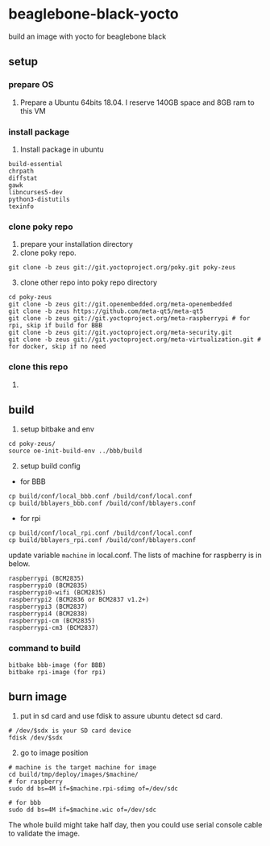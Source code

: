 # beaglebone-black-yocto
build an image with yocto for beaglebone black
## setup

### prepare OS
1. Prepare a Ubuntu 64bits 18.04. I reserve 140GB space and 8GB ram to this VM
### install package
1. Install package in ubuntu
```
build-essential
chrpath
diffstat
gawk
libncurses5-dev
python3-distutils
texinfo
```
### clone poky repo
1. prepare your installation directory
2. clone poky repo. 
  ```
  git clone -b zeus git://git.yoctoproject.org/poky.git poky-zeus
  ```
3. clone other repo into poky repo directory 
  ```
  cd poky-zeus
  git clone -b zeus git://git.openembedded.org/meta-openembedded
  git clone -b zeus https://github.com/meta-qt5/meta-qt5
  git clone -b zeus git://git.yoctoproject.org/meta-raspberrypi # for rpi, skip if build for BBB
  git clone -b zeus git://git.yoctoproject.org/meta-security.git
  git clone -b zeus git://git.yoctoproject.org/meta-virtualization.git # for docker, skip if no need
  ```
### clone this repo
1. 
## build
1. setup bitbake and env
```
cd poky-zeus/ 
source oe-init-build-env ../bbb/build
```
2. setup build config
  - for BBB
  ```
  cp build/conf/local_bbb.conf /build/conf/local.conf
  cp build/bblayers_bbb.conf /build/conf/bblayers.conf
  ```
  - for rpi
  ```
  cp build/conf/local_rpi.conf /build/conf/local.conf
  cp build/bblayers_rpi.conf /build/conf/bblayers.conf
  ```
  update variable `machine` in local.conf. The lists of machine for raspberry is in below.
  ```
  raspberrypi (BCM2835)
  raspberrypi0 (BCM2835)
  raspberrypi0-wifi (BCM2835)
  raspberrypi2 (BCM2836 or BCM2837 v1.2+)
  raspberrypi3 (BCM2837)
  raspberrypi4 (BCM2838)
  raspberrypi-cm (BCM2835)
  raspberrypi-cm3 (BCM2837)
  ```
### command to build
```
bitbake bbb-image (for BBB)
bitbake rpi-image (for rpi)
```
## burn image
1. put in sd card and use fdisk to assure ubuntu detect sd card.
```
# /dev/$sdx is your SD card device 
fdisk /dev/$sdx 
```
2. go to image position 
```
# machine is the target machine for image
cd build/tmp/deploy/images/$machine/
# for raspberry
sudo dd bs=4M if=$machine.rpi-sdimg of=/dev/sdc

# for bbb
sudo dd bs=4M if=$machine.wic of=/dev/sdc
```
The whole build might take half day, then you could use serial console cable to validate the image.
